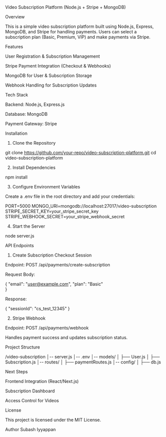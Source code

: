 Video Subscription Platform (Node.js + Stripe + MongoDB)

Overview

This is a simple video subscription platform built using Node.js, Express, MongoDB, and Stripe for handling payments. Users can select a subscription plan (Basic, Premium, VIP) and make payments via Stripe.

Features

User Registration & Subscription Management

Stripe Payment Integration (Checkout & Webhooks)

MongoDB for User & Subscription Storage

Webhook Handling for Subscription Updates

Tech Stack

Backend: Node.js, Express.js

Database: MongoDB

Payment Gateway: Stripe

Installation

1. Clone the Repository

git clone https://github.com/your-repo/video-subscription-platform.git
cd video-subscription-platform

2. Install Dependencies

npm install

3. Configure Environment Variables

Create a .env file in the root directory and add your credentials:

PORT=5000
MONGO_URI=mongodb://localhost:27017/video-subscription
STRIPE_SECRET_KEY=your_stripe_secret_key
STRIPE_WEBHOOK_SECRET=your_stripe_webhook_secret

4. Start the Server

node server.js

API Endpoints

1. Create Subscription Checkout Session

Endpoint: POST /api/payments/create-subscription

Request Body:

{
"email": "user@example.com",
"plan": "Basic"  
}

Response:

{
"sessionId": "cs_test_12345"
}

2. Stripe Webhook

Endpoint: POST /api/payments/webhook

Handles payment success and updates subscription status.

Project Structure

/video-subscription
│-- server.js
│-- .env
│-- models/
│   ├── User.js
│   ├── Subscription.js
│-- routes/
│   ├── paymentRoutes.js
│-- config/
│   ├── db.js

Next Steps

Frontend Integration (React/Next.js)

Subscription Dashboard

Access Control for Videos

License

This project is licensed under the MIT License.

Author
Subash Iyyappan